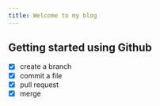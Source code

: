 ```yaml
---
title: Welcome to my blog
---
```


## Getting started using Github

- [x] create a branch
- [x] commit a file
- [x] pull request
- [x] merge 
